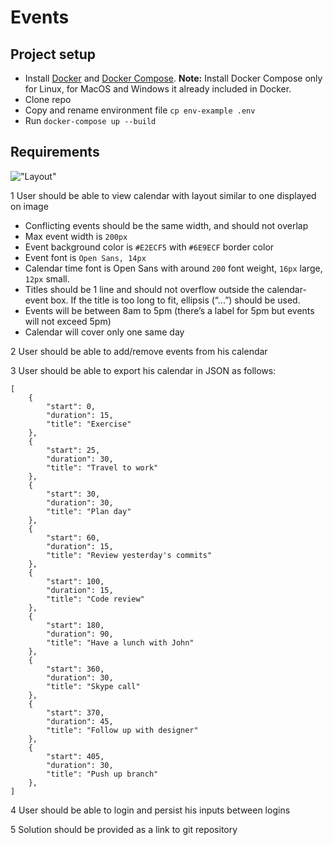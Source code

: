 # Events

## Project setup

- Install [Docker](https://docs.docker.com/install/) and [Docker Compose](https://docs.docker.com/compose/install/#install-compose). **Note:** Install Docker Compose only for Linux, for MacOS and Windows it already included in Docker.
- Clone repo
- Copy and rename environment file `cp env-example .env`
- Run `docker-compose up --build`

## Requirements

!["Layout"](http://oi66.tinypic.com/vo3ihf.jpg "Layout")

1    User should be able to view calendar with layout similar to one displayed on image

 - Conflicting events should be the same width, and should not overlap 
 - Max event width is `200px`
 - Event background color is `#E2ECF5` with `#6E9ECF` border
 color 
 - Event font is `Open Sans, 14px` 
 - Calendar time font is Open Sans with around `200` font weight, `16px` large, `12px` small. 
 - Titles should be 1 line and should not overflow outside the calendar-event box. If the title is too long to fit, ellipsis (“...”) should be used. 
 - Events will be between 8am to 5pm (there’s a label for 5pm but events will not exceed 5pm) 
 - Calendar will cover only one same day 
 
2    User should be able to add/remove events from his calendar 

3    User should be able to export his calendar in JSON as follows:

```
[
	{
		"start": 0,
		"duration": 15,
		"title": "Exercise"
	},
	{
		"start": 25,
		"duration": 30,
		"title": "Travel to work"
	},
	{
		"start": 30,
		"duration": 30,
		"title": "Plan day"
	},
	{
		"start": 60,
		"duration": 15,
		"title": "Review yesterday's commits"
	},
	{
		"start": 100,
		"duration": 15,
		"title": "Code review"
	},
	{
		"start": 180,
		"duration": 90,
		"title": "Have a lunch with John"
	},
	{
		"start": 360,
		"duration": 30,
		"title": "Skype call"
	},
	{
		"start": 370,
		"duration": 45,
		"title": "Follow up with designer"
	},
	{
		"start": 405,
		"duration": 30,
		"title": "Push up branch"
	},
]
```

4   User should be able to login and persist his inputs between logins 

5   Solution should be provided as a link to git repository 

